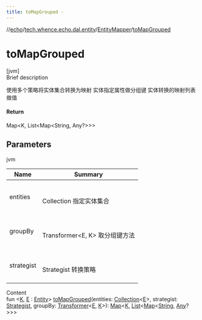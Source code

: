 ```yaml
---
title: toMapGrouped -
---
```

//[echo](../../index.md)/[tech.whence.echo.dal.entity](../index.md)/[EntityMapper](index.md)/[toMapGrouped](to-map-grouped.md)



# toMapGrouped  
[jvm]  
Brief description  


使用多个策略将实体集合转换为映射 实体指定属性做分组键 实体转换的映射列表做值



#### Return  


Map<K, List<Map<String, Any?>>>



## Parameters  
  
jvm  
  
|  Name|  Summary| 
|---|---|
| entities| <br><br>Collection<E> 指定实体集合<br><br>
| groupBy| <br><br>Transformer<E, K> 取分组键方法<br><br>
| strategist| <br><br>Strategist 转换策略<br><br>
  
  
Content  
fun <[K](to-map-grouped.md), [E](to-map-grouped.md) : [Entity](../-entity/index.md)> [toMapGrouped](to-map-grouped.md)(entities: [Collection](https://kotlinlang.org/api/latest/jvm/stdlib/kotlin.collections/-collection/index.html)<[E](to-map-grouped.md)>, strategist: [Strategist](../../tech.whence.echo.strategy/-strategist/index.md), groupBy: [Transformer](../../tech.whence.echo.function/-transformer/index.md)<[E](to-map-grouped.md), [K](to-map-grouped.md)>): [Map](https://kotlinlang.org/api/latest/jvm/stdlib/kotlin.collections/-map/index.html)<[K](to-map-grouped.md), [List](https://kotlinlang.org/api/latest/jvm/stdlib/kotlin.collections/-list/index.html)<[Map](https://kotlinlang.org/api/latest/jvm/stdlib/kotlin.collections/-map/index.html)<[String](https://kotlinlang.org/api/latest/jvm/stdlib/kotlin/-string/index.html), [Any](https://kotlinlang.org/api/latest/jvm/stdlib/kotlin/-any/index.html)?>>>  



